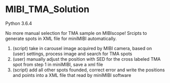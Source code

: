 # MIBI_TMA_Solution
Python 3.6.4

No more manual selection for TMA sample on MIBIscope! Srcipts to generate spots in XML file for miniMIBI automatically.

1. (script) take in carousel image acquired by MIBI camera, based on (user) settings, process image and search for TMA spots
2. (user) manually adjust the position with SED for the cross labeled TMA spot from step 1 in miniMIBI, save a xml file
3. (script) add all other spots founded, correct error and write the positions and points into a XML file that read by miniMIBI software


